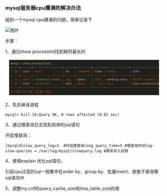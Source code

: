 ### mysql服务器cpu爆满的解决办法

碰到一个mysql cpu爆满的问题，简单记录下

![图片](https://mmbiz.qpic.cn/sz_mmbiz_png/oFA4QOeEEpOvvCzaibffYQ3YmiaEL8eoN7rwR94jaQokib1iaWa5LKbia6rricYlKmYQjqGVvQibNdfLWsicmkUXJQ7icEA/640?wx_fmt=png&tp=webp&wxfrom=5&wx_lazy=1&wx_co=1)

步骤：

1、通过show processlist找到耗时最长的

![](images/2/142.png)



2、先杀掉该进程

```
mysql> kill 19;Query OK, 0 rows affected (0.01 sec)
```



3、通过慢查询日志找到具体的sql语句

开启慢查询：

```
[mysqld]slow_query_log=1  #开启慢查询long_query_time=5 #慢查询时间log-slow-queries = /var/log/mysql/slowquery.log #需有写入权限
```



4、使用explain 优化sql语句，

引起cpu过高的sql一般集中在order by、group by、批量insert、嵌套子查询等sql语句中



5、调整my.cnf的query_cache_size和tmp_table_size的值